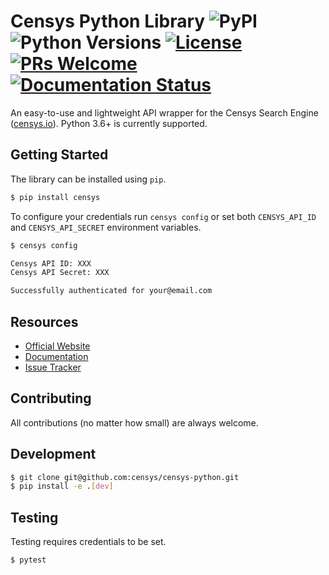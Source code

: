 # Censys Python Library ![PyPI](https://img.shields.io/pypi/v/censys) ![Python Versions](https://img.shields.io/pypi/pyversions/censys) [![License](https://img.shields.io/github/license/censys/censys-python)](LICENSE) [![PRs Welcome](https://img.shields.io/badge/PRs-welcome-brightgreen.svg)](http://makeapullrequest.com) [![Documentation Status](https://readthedocs.org/projects/censys-python/badge/?version=latest)](https://censys-python.readthedocs.io/en/latest/?badge=latest)

An easy-to-use and lightweight API wrapper for the Censys Search Engine ([censys.io](https://censys.io/)). Python 3.6+ is currently supported.

## Getting Started

The library can be installed using `pip`.

```bash
$ pip install censys
```

To configure your credentials run `censys config` or set both `CENSYS_API_ID` and `CENSYS_API_SECRET` environment variables.

```bash
$ censys config

Censys API ID: XXX
Censys API Secret: XXX

Successfully authenticated for your@email.com
```

## Resources

- [Official Website](https://censys.io/)
- [Documentation](censys-python.rtfd.io)
- [Issue Tracker](https://github.com/censys/censys-python/issues)

## Contributing

All contributions (no matter how small) are always welcome.

## Development

```bash
$ git clone git@github.com:censys/censys-python.git
$ pip install -e .[dev]
```

## Testing

Testing requires credentials to be set.

```bash
$ pytest
```
